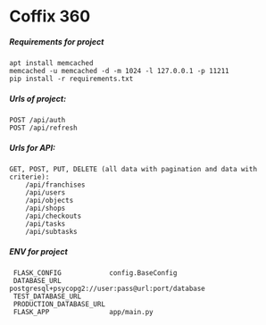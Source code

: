 # Coffix 360

##### Requirements for project
    apt install memcached
    memcached -u memcached -d -m 1024 -l 127.0.0.1 -p 11211
    pip install -r requirements.txt
    
    
##### Urls of project:
    POST /api/auth
    POST /api/refresh
   
##### Urls for API:
    GET, POST, PUT, DELETE (all data with pagination and data with criterie):    
        /api/franchises
        /api/users 
        /api/objects
        /api/shops
        /api/checkouts
        /api/tasks
        /api/subtasks    
    

    
##### ENV for project
     FLASK_CONFIG            config.BaseConfig
     DATABASE_URL            postgresql+psycopg2://user:pass@url:port/database
     TEST_DATABASE_URL
     PRODUCTION_DATABASE_URL
     FLASK_APP               app/main.py
